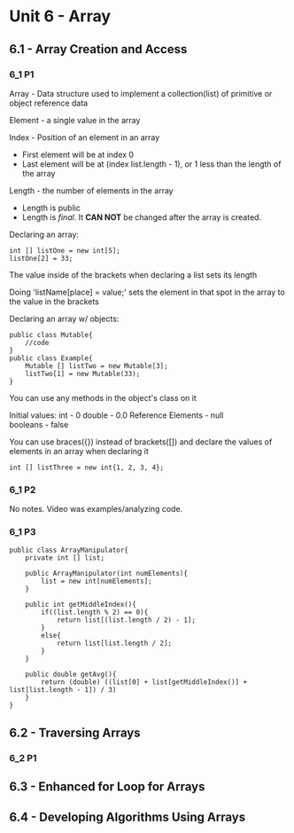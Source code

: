 # Unit 6 - Array
## 6.1 - Array Creation and Access
### 6_1 P1
Array - Data structure used to implement a collection(list) of primitive or object reference data

Element - a single value in the array

Index - Position of an element in an array
+ First element will be at index 0
+ Last element will be at (index list.length - 1), or 1 less than the length of the array

Length - the number of elements in the array
+ Length is public
+ Length is *final*. It **CAN NOT** be changed after the array is created.

Declaring an array:
```
int [] listOne = new int[5];
listOne[2] = 33;
```
The value inside of the brackets when declaring a list sets its length

Doing 'listName[place] = value;' sets the element in that spot in the array to the value in the brackets

Declaring an array w/ objects:
```
public class Mutable{
    //code
}
public class Example{
    Mutable [] listTwo = new Mutable[3];
    listTwo[1] = new Mutable(33);
}
```
You can use any methods in the object's class on it

Initial values:
int - 0
double - 0.0
Reference Elements - null\
booleans - false

You can use braces({}) instead of brackets([]) and declare the values of elements in an array when declaring it
```
int [] listThree = new int{1, 2, 3, 4};
```
### 6_1 P2
No notes. Video was examples/analyzing code.
### 6_1 P3
```
public class ArrayManipulator{
    private int [] list;

    public ArrayManipulator(int numElements){
        list = new int[numElements];
    }

    public int getMiddleIndex(){
        if((list.length % 2) == 0){
            return list[(list.length / 2) - 1];
        }
        else{
            return list[list.length / 2];
        }
    }

    public double getAvg(){
        return (double) ((list[0] + list[getMiddleIndex()] + list[list.length - 1]) / 3)
    }
}
```
## 6.2 - Traversing Arrays
### 6_2 P1

## 6.3 - Enhanced for Loop for Arrays

## 6.4 - Developing Algorithms Using Arrays
